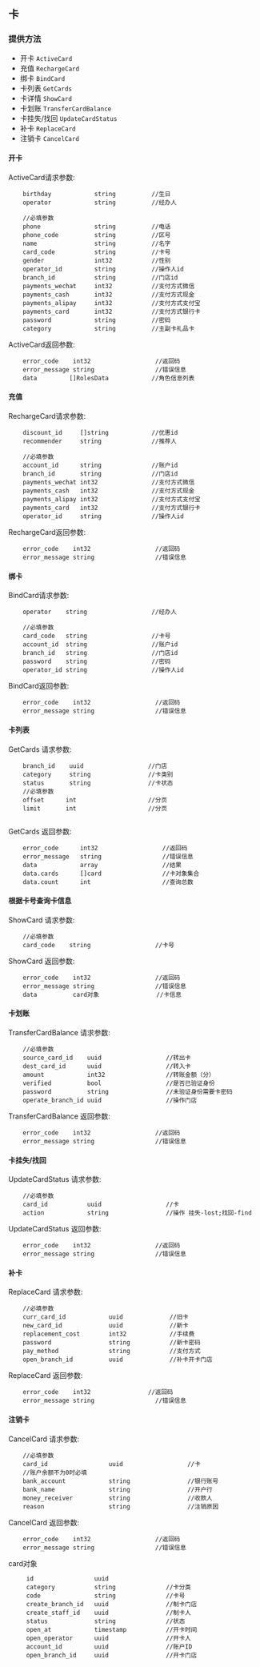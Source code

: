 ## 卡

### 提供方法
- 开卡 `ActiveCard`
- 充值 `RechargeCard`
- 绑卡 `BindCard`
- 卡列表 `GetCards`
- 卡详情 `ShowCard`
- 卡划账 `TransferCardBalance`
- 卡挂失/找回 `UpdateCardStatus`
- 补卡 `ReplaceCard`
- 注销卡 `CancelCard`

#### 开卡
ActiveCard请求参数:
```request
    birthday            string          //生日
    operator            string          //经办人

    //必填参数
    phone               string          //电话
    phone_code          string          //区号
    name                string          //名字
    card_code           string          //卡号
    gender              int32           //性别
    operator_id         string          //操作人id
    branch_id           string          //门店id
    payments_wechat     int32           //支付方式微信
    payments_cash       int32           //支付方式现金
    payments_alipay     int32           //支付方式支付宝
    payments_card       int32           //支付方式银行卡
    password            string          //密码
    category            string          //主副卡礼品卡
```
ActiveCard返回参数:
```response
	error_code    int32                  //返回码
    error_message string                 //错误信息
	data         []RolesData           	//角色信息列表
```

#### 充值
RechargeCard请求参数:
```request
    discount_id     []string            //优惠id
    recommender     string              //推荐人

    //必填参数
    account_id      string              //账户id
    branch_id       string              //门店id
    payments_wechat int32               //支付方式微信
    payments_cash   int32               //支付方式现金
    payments_alipay int32               //支付方式支付宝
    payments_card   int32               //支付方式银行卡
    operator_id     string              //操作人id
```
RechargeCard返回参数:
```response
	error_code    int32                  //返回码
    error_message string                 //错误信息
```

#### 绑卡
BindCard请求参数:
```request
    operator    string                  //经办人

    //必填参数
    card_code   string                  //卡号
    account_id  string                  //账户id
    branch_id   string                  //门店id
    password    string                  //密码
    operator_id string                  //操作人id
```
BindCard返回参数:
```response
	error_code    int32                  //返回码
    error_message string                 //错误信息
```

#### 卡列表
GetCards 请求参数:
```request
    branch_id    uuid                  //门店
    category     string                //卡类别
    status       string                //卡状态
    //必填参数
    offset      int                    //分页                         
    limit       int                    //分页                         
  
```
GetCards 返回参数:
```response
	error_code      int32                  //返回码
    error_message   string                 //错误信息
    data            array                  //结果
    data.cards      []card                 //卡对象集合
    data.count      int                    //查询总数 
```


#### 根据卡号查询卡信息
ShowCard 请求参数:
```request
    //必填参数
    card_code    string                  //卡号
```
ShowCard 返回参数:
```response
	error_code    int32                  //返回码
    error_message string                 //错误信息
    data          card对象                //卡信息
```

#### 卡划账
TransferCardBalance 请求参数:
```request
    //必填参数
    source_card_id    uuid                  //转出卡
    dest_card_id      uuid                  //转入卡
    amount            int32                 //转账金额（分）
    verified          bool                  //是否已验证身份
    password          string                //未验证身份需要卡密码
    operate_branch_id uuid                  //操作门店
```
TransferCardBalance 返回参数:
```response
	error_code    int32                  //返回码
    error_message string                 //错误信息
```

#### 卡挂失/找回
UpdateCardStatus 请求参数:
```  request
    //必填参数
    card_id           uuid                  //卡
    action            string                //操作 挂失-lost;找回-find
```
UpdateCardStatus 返回参数:
```response
	error_code    int32                  //返回码
    error_message string                 //错误信息
```

#### 补卡
ReplaceCard 请求参数:
```request
    //必填参数
    curr_card_id            uuid             //旧卡
    new_card_id             uuid             //新卡
    replacement_cost        int32            //手续费
    password                string           //新卡密码
    pay_method              string           //支付方式
    open_branch_id          uuid             //补卡开卡门店
```
ReplaceCard 返回参数:
```response
	error_code    int32                //返回码
    error_message string                 //错误信息
```

#### 注销卡
CancelCard 请求参数:
```request
    //必填参数
    card_id                 uuid                  //卡
    //账户余额不为0时必填
    bank_account            string                //银行账号
    bank_name               string                //开户行
    money_receiver          string                //收款人
    reason                  string                //注销原因
```
CancelCard 返回参数:
```response
	error_code    int32                  //返回码
    error_message string                 //错误信息
```








card对象
```
     id                 uuid                    
     category           string              //卡分类
     code               string              //卡号
     create_branch_id   uuid                //制卡门店
     create_staff_id    uuid                //制卡人
     status             string              //状态
     open_at            timestamp           //开卡时间
     open_operator      uuid                //开卡人
     account_id         uuid                //账户ID
     open_branch_id     uuid                //开卡门店
```